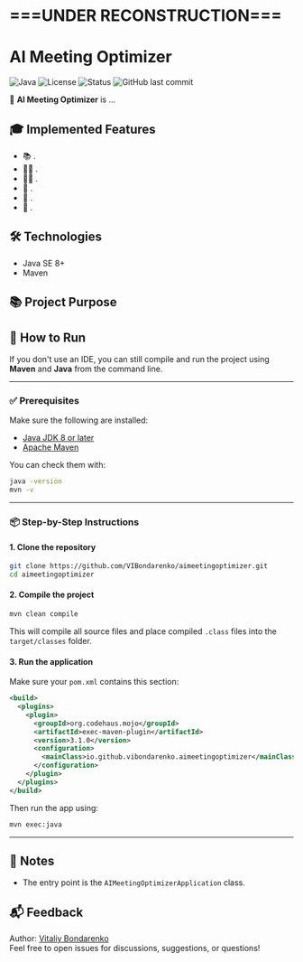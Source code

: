 # ===UNDER RECONSTRUCTION===

# AI Meeting Optimizer

![Java](https://img.shields.io/badge/Java-8+-orange)
![License](https://img.shields.io/github/license/VIBondarenko/aimeetingoptimizer)
![Status](https://img.shields.io/badge/status-status-commercial-blue)
![GitHub last commit](https://img.shields.io/github/last-commit/VIBondarenko/aimeetingoptimizer)

📘 **AI Meeting Optimizer** is ...

## 🎓 Implemented Features

- 📚 .
- 👨‍🎓 .
- 🧑‍🏫 .
- 📝 .
- 📄 .
- 💾 .

## 🛠️ Technologies

- Java SE 8+
- Maven

## 📚 Project Purpose


## 🚀 How to Run

If you don't use an IDE, you can still compile and run the project using **Maven** and **Java** from the command line.

---

### ✅ Prerequisites

Make sure the following are installed:

- [Java JDK 8 or later](https://www.oracle.com/java/technologies/downloads/)
- [Apache Maven](https://maven.apache.org/)

You can check them with:

```bash
java -version
mvn -v
```

---

### 📦 Step-by-Step Instructions

#### 1. Clone the repository

```bash
git clone https://github.com/VIBondarenko/aimeetingoptimizer.git
cd aimeetingoptimizer
```

#### 2. Compile the project

```bash
mvn clean compile
```

This will compile all source files and place compiled `.class` files into the `target/classes` folder.

#### 3. Run the application

Make sure your `pom.xml` contains this section:

```xml
<build>
  <plugins>
    <plugin>
      <groupId>org.codehaus.mojo</groupId>
      <artifactId>exec-maven-plugin</artifactId>
      <version>3.1.0</version>
      <configuration>
        <mainClass>io.github.vibondarenko.aimeetingoptimizer</mainClass>
      </configuration>
    </plugin>
  </plugins>
</build>
```

Then run the app using:

```bash
mvn exec:java
```

---

## 🧩 Notes

- The entry point is the `AIMeetingOptimizerApplication` class.

## 📬 Feedback

Author: [Vitaliy Bondarenko](https://github.com/VIBondarenko)  
Feel free to open issues for discussions, suggestions, or questions!